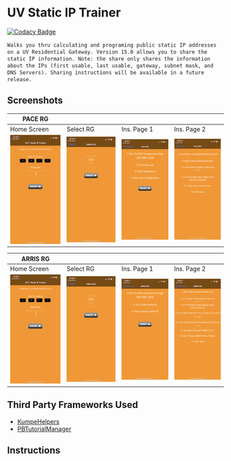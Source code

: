 # UV Static IP Trainer

[![Codacy Badge](https://api.codacy.com/project/badge/Grade/5518fc2b78f944389c6eb7f200326ca0)](https://app.codacy.com/gh/kumpeapps/Static-IP-Trainer?utm_source=github.com&utm_medium=referral&utm_content=kumpeapps/Static-IP-Trainer&utm_campaign=Badge_Grade_Settings)

	Walks you thru calculating and programing public static IP addresses on a UV Residential Gateway. Version 15.0 allows you to share the static IP information. Note: the share only shares the information about the IPs (first usable, last usable, gateway, subnet mask, and DNS Servers). Sharing instructions will be available in a future release.

## Screenshots
| PACE RG| |||
| ----------------- | ----------------- | ----------------- | ----------------- |
| Home Screen | Select RG | Ins. Page 1 | Ins. Page 2 |
| ![HomeScreen.PNG](screenshots/HomeScreen.PNG) | ![HomeScreen.PNG](screenshots/SelectRG.PNG) | ![HomeScreen.PNG](screenshots/PaceInstructions1.PNG) | ![HomeScreen.PNG](screenshots/PaceInstructions2.PNG) |

| ARRIS RG| |||
| ----------------- | ----------------- | ----------------- | ----------------- |
| Home Screen | Select RG | Ins. Page 1 | Ins. Page 2 |
| ![HomeScreen.PNG](screenshots/HomeScreen.PNG) | ![HomeScreen.PNG](screenshots/SelectRG.PNG) | ![HomeScreen.PNG](screenshots/ArrisInstructions1.PNG) | ![HomeScreen.PNG](screenshots/ArrisInstructions2.PNG) |

## Third Party Frameworks Used
-   [KumpeHelpers](https://github.com/kumpeapps/KumpeHelpers)
-   [PBTutorialManager](https://github.com/paul1893/PBTutorialManager)

## Instructions
